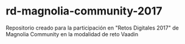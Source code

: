 # rd-magnolia-community-2017
Repositorio creado para la participación en "Retos Digitales 2017" de Magnolia Community en la modalidad de reto Vaadin

